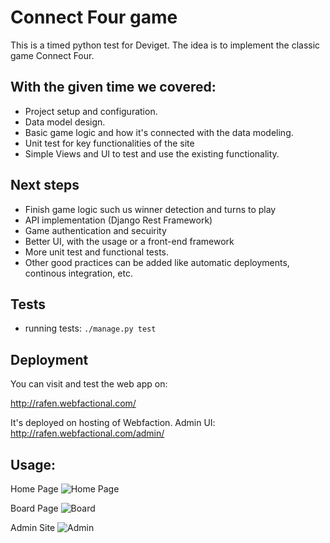 # Connect Four game
This is a timed python test for Deviget.
The idea is to implement the classic game Connect Four.

## With the given time we covered:

 * Project setup and configuration.
 * Data model design.
 * Basic game logic and how it's connected with the data modeling.
 * Unit test for key functionalities of the site
 * Simple Views and UI to test and use the existing functionality.

## Next steps

 * Finish game logic such us winner detection and turns to play
 * API implementation (Django Rest Framework)
 * Game authentication and secuirity
 * Better UI, with the usage or a front-end framework
 * More unit test and functional tests.
 * Other good practices can be added like automatic deployments, continous integration, etc.

## Tests

  * running tests: `./manage.py test`


## Deployment

You can visit and test the web app on:

http://rafen.webfactional.com/

It's deployed on hosting of Webfaction.
Admin UI: http://rafen.webfactional.com/admin/


## Usage:

Home Page
![Home Page](https://dl.dropboxusercontent.com/u/14133267/static/ConnectFour.png)

Board Page
![Board](https://dl.dropboxusercontent.com/u/14133267/static/ConnectFourBoard.png)

Admin Site
![Admin](https://dl.dropboxusercontent.com/u/14133267/static/ConnectFourAdmin.png)


